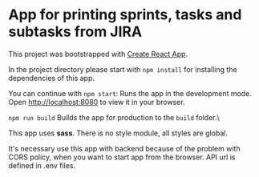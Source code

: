 # App for printing sprints, tasks and subtasks from JIRA

This project was bootstrapped with [Create React App](https://github.com/facebook/create-react-app).

In the project directory please start with `npm install` for installing the dependencies of this app.

You can continue with `npm start`:
Runs the app in the development mode.\
Open [http://localhost:8080](http://localhost:3000) to view it in your browser.

`npm run build`
Builds the app for production to the `build` folder.\

This app uses **sass**.
There is no style module, all styles are global.

It's necessary use this app with backend because of the problem with CORS policy, when you want to start app from the browser.
API url is defined in .env files.
